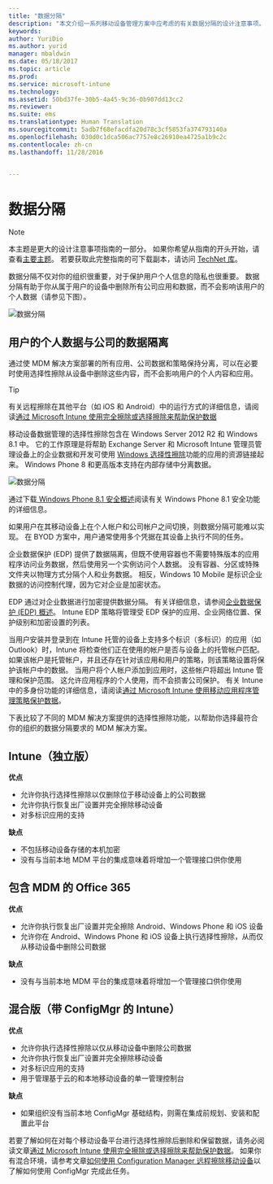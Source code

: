 ```yaml
---
title: "数据分隔"
description: "本文介绍一系列移动设备管理方案中应考虑的有关数据分隔的设计注意事项。"
keywords: 
author: YuriDio
ms.author: yurid
manager: mbaldwin
ms.date: 05/18/2017
ms.topic: article
ms.prod: 
ms.service: microsoft-intune
ms.technology: 
ms.assetid: 50bd37fe-30b5-4a45-9c36-0b907dd13cc2
ms.reviewer: 
ms.suite: ems
ms.translationtype: Human Translation
ms.sourcegitcommit: 5adb7f68efacdfa20d78c3cf5853fa374793140a
ms.openlocfilehash: 030d0c1dca506ac7757e8c26910ea4725a1b9c2c
ms.contentlocale: zh-cn
ms.lasthandoff: 11/28/2016


---
```


# <a name="data-segregation"></a>数据分隔

>[!NOTE]
>本主题是更大的设计注意事项指南的一部分。 如果你希望从指南的开头开始，请查看[主要主题](mdm-design-considerations-guide.md)。 若要获取此完整指南的可下载副本，请访问 [TechNet 库](https://gallery.technet.microsoft.com/Mobile-Device-Management-7d401582)。

数据分隔不仅对你的组织很重要，对于保护用户个人信息的隐私也很重要。 数据分隔有助于你从属于用户的设备中删除所有公司应用和数据，而不会影响该用户的个人数据（请参见下图）。

![数据分隔](./media/MDM_Figure_10.png)

## <a name="users-personal-data-is-isolated-from-companys-data"></a>用户的个人数据与公司的数据隔离

通过使 MDM 解决方案部署的所有应用、公司数据和策略保持分离，可以在必要时使用选择性擦除从设备中删除这些内容，而不会影响用户的个人内容和应用。

>[!TIP]
> 有关远程擦除在其他平台（如 iOS 和 Android）中的运行方式的详细信息，请阅读[通过 Microsoft Intune 使用完全擦除或选择擦除来帮助保护数据](/intune/deploy-use/use-remote-wipe-to-help-protect-data-using-microsoft-intune)

移动设备数据管理的选择性擦除包含在 Windows Server 2012 R2 和 Windows 8.1 中。 它的工作原理是将帮助 Exchange Server 和 Microsoft Intune 管理员管理设备上的企业数据和开发可使用 [Windows 选择性擦除](https://technet.microsoft.com/library/dn486874.aspx)功能的应用的资源链接起来。  Windows Phone 8 和更高版本支持在内部存储中分离数据。

![数据分隔](./media/MDM_Figure_11.png)

通过下载[ Windows Phone 8.1 安全概述](http://www.microsoft.com/download/details.aspx?id=42509)阅读有关 Windows Phone 8.1 安全功能的详细信息。

如果用户在其移动设备上在个人帐户和公司帐户之间切换，则数据分隔可能难以实现。 在 BYOD 方案中，用户通常使用多个凭据在其设备上执行不同的任务。

企业数据保护 (EDP) 提供了数据隔离，但既不使用容器也不需要特殊版本的应用程序访问业务数据，然后使用另一个实例访问个人数据。 没有容器、分区或特殊文件夹以物理方式分隔个人和业务数据。 相反，Windows 10 Mobile 是标识企业数据的访问控制代理，因为它对企业是加密状态。

EDP 通过对企业数据进行加密提供数据分隔。 有关详细信息，请参阅[企业数据保护 (EDP) 概述](https://technet.microsoft.com/library/dn985838.aspx)。 Intune EDP 策略将管理受 EDP 保护的应用、企业网络位置、保护级别和加密设置的列表。

当用户安装并登录到在 Intune 托管的设备上支持多个标识（多标识）的应用（如 Outlook）时，Intune 将检查他们正在使用的帐户是否与设备上的托管帐户匹配。 如果该帐户是托管帐户，并且还存在针对该应用和用户的策略，则该策略设置将保护该帐户中的数据。 当用户将个人帐户添加到应用时，这些帐户将超出 Intune 管理和保护范围。 这允许应用程序的个人使用，而不会损害公司保护。 有关 Intune 中的多身份功能的详细信息，请阅读[通过 Microsoft Intune 使用移动应用程序管理策略保护数据](/intune/deploy-use/configure-and-deploy-mobile-application-management-policies-in-the-microsoft-intune-console)。

下表比较了不同的 MDM 解决方案提供的选择性擦除功能，以帮助你选择最符合你的组织的数据分隔要求的 MDM 解决方案。

## <a name="intune-standalone"></a>Intune（独立版）

**优点**

- 允许你执行选择性擦除以仅删除位于移动设备上的公司数据
- 允许你执行恢复出厂设置并完全擦除移动设备
- 对多标识应用的支持

**缺点**

- 不包括移动设备存储的本机加密
- 没有与当前本地 MDM 平台的集成意味着将增加一个管理接口供你使用

## <a name="office-365-with-mdm"></a>包含 MDM 的 Office 365

**优点**

- 允许你执行恢复出厂设置并完全擦除 Android、Windows Phone 和 iOS 设备
- 允许你在 Android、Windows Phone 和 iOS 设备上执行选择性擦除，从而仅从移动设备中删除公司数据

**缺点**

- 没有与当前本地 MDM 平台的集成意味着将增加一个管理接口供你使用

## <a name="hybrid-intune-with-configmgr"></a>混合版（带 ConfigMgr 的 Intune）

**优点**

- 允许你执行选择性擦除以仅从移动设备中删除公司数据
- 允许你执行恢复出厂设置并完全擦除移动设备
- 对多标识应用的支持
- 用于管理基于云的和本地移动设备的单一管理控制台

**缺点**

- 如果组织没有当前本地 ConfigMgr 基础结构，则需在集成前规划、安装和配置此平台

若要了解如何在对每个移动设备平台进行选择性擦除后删除和保留数据，请务必阅读文章[通过 Microsoft Intune 使用完全擦除或选择擦除来帮助保护数据](/intune/deploy-use/use-remote-wipe-to-help-protect-data-using-microsoft-intune)。 如果你有混合环境，请参考文章[如何使用 Configuration Manager 远程擦除移动设备](https://technet.microsoft.com/library/dn956981.aspx)以了解如何使用 ConfigMgr 完成此任务。

